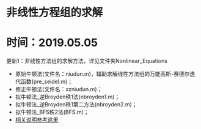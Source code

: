 # 非线性方程组的求解

# 时间：2019.05.05

更新1：非线性方法组的求解方法，详见文件夹Nonlinear_Equations
- 原始牛顿法(文件名：niudun.m)，辅助求解线性方法组的万能高斯-赛德尔迭代函数(pre_seidel.m)；
- 修正牛顿法(文件名：xzniudun.m)；
- 拟牛顿法_逆Broyden秩1法(nbroyden1.m)；
- 拟牛顿法_逆Broyden秩1第二方法(nbroyden2.m)；
- 拟牛顿法_BFS秩2法(BFS.m)；
- [相关说明参考这里](https://www.jianshu.com/p/4e2d6a45aa67)

